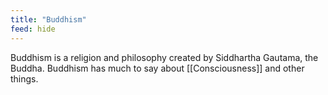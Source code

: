 ```yaml
---
title: "Buddhism"
feed: hide
---
```


Buddhism is a religion and philosophy created by Siddhartha Gautama, the Buddha. Buddhism has much to say about [[Consciousness]] and other things. 